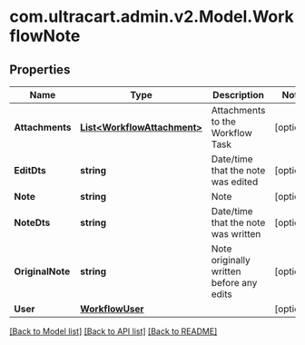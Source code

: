 
# com.ultracart.admin.v2.Model.WorkflowNote

## Properties

Name | Type | Description | Notes
------------ | ------------- | ------------- | -------------
**Attachments** | [**List&lt;WorkflowAttachment&gt;**](WorkflowAttachment.md) | Attachments to the Workflow Task | [optional] 
**EditDts** | **string** | Date/time that the note was edited | [optional] 
**Note** | **string** | Note | [optional] 
**NoteDts** | **string** | Date/time that the note was written | [optional] 
**OriginalNote** | **string** | Note originally written before any edits | [optional] 
**User** | [**WorkflowUser**](WorkflowUser.md) |  | [optional] 

[[Back to Model list]](../README.md#documentation-for-models)
[[Back to API list]](../README.md#documentation-for-api-endpoints)
[[Back to README]](../README.md)

